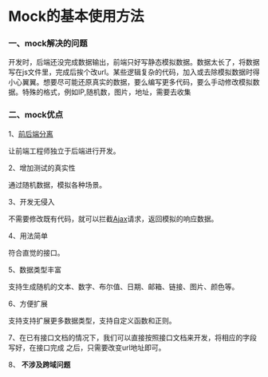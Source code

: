 # Mock的基本使用方法

### **一、mock解决的问题**

开发时，后端还没完成数据输出，前端只好写静态模拟数据。数据太长了，将数据写在js文件里，完成后挨个改url。某些逻辑复杂的代码，加入或去除模拟数据时得小心翼翼。想要尽可能还原真实的数据，要么编写更多代码，要么手动修改模拟数据。特殊的格式，例如IP,随机数，图片，地址，需要去收集

### **二、mock优点**

1、[前后端分离](https://so.csdn.net/so/search?q=前后端分离&spm=1001.2101.3001.7020)

让前端工程师独立于后端进行开发。

2、增加测试的真实性

通过随机数据，模拟各种场景。

3、开发无侵入

不需要修改既有代码，就可以拦截[Ajax](https://so.csdn.net/so/search?q=Ajax&spm=1001.2101.3001.7020)请求，返回模拟的响应数据。

4、用法简单

符合直觉的接口。

5、数据类型丰富

支持生成随机的文本、数字、布尔值、日期、邮箱、链接、图片、颜色等。

6、方便扩展

支持支持扩展更多数据类型，支持自定义函数和正则。

7、在已有接口文档的情况下，我们可以直接按照接口文档来开发，将相应的字段写好，在接口完成 之后，只需要改变url地址即可。

8、 **不涉及跨域问题**